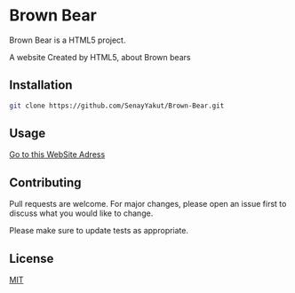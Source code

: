 # Brown Bear

Brown Bear is a HTML5 project.

A website Created by HTML5, about Brown bears 

## Installation

```bash
git clone https://github.com/SenayYakut/Brown-Bear.git

```

## Usage


 [Go to this WebSite Adress](https://senayyakut.github.io/Brown-Bear/) <!-- Will display the website -->
 

## Contributing
Pull requests are welcome. For major changes, please open an issue first to discuss what you would like to change.

Please make sure to update tests as appropriate.

## License
[MIT](https://choosealicense.com/licenses/mit/)
